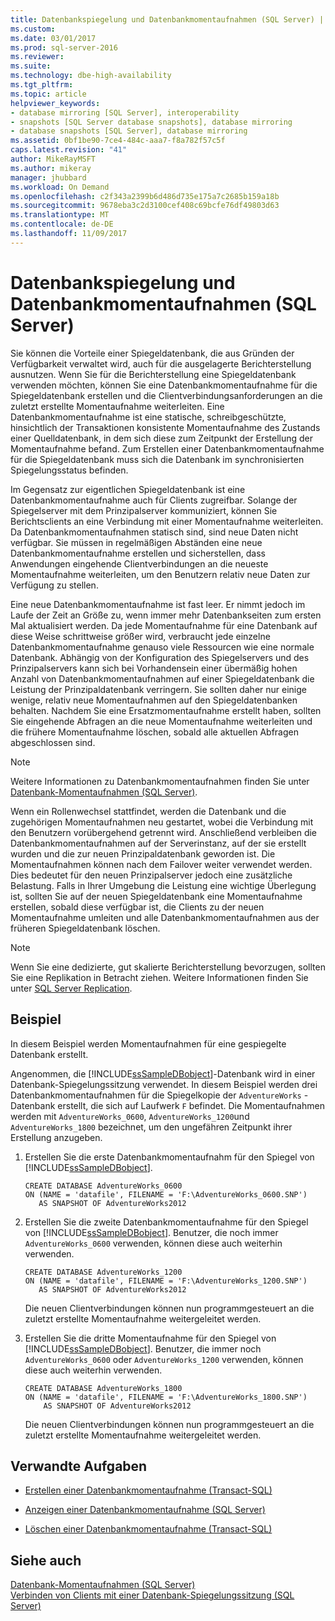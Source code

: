 ```yaml
---
title: Datenbankspiegelung und Datenbankmomentaufnahmen (SQL Server) | Microsoft-Dokumentation
ms.custom: 
ms.date: 03/01/2017
ms.prod: sql-server-2016
ms.reviewer: 
ms.suite: 
ms.technology: dbe-high-availability
ms.tgt_pltfrm: 
ms.topic: article
helpviewer_keywords:
- database mirroring [SQL Server], interoperability
- snapshots [SQL Server database snapshots], database mirroring
- database snapshots [SQL Server], database mirroring
ms.assetid: 0bf1be90-7ce4-484c-aaa7-f8a782f57c5f
caps.latest.revision: "41"
author: MikeRayMSFT
ms.author: mikeray
manager: jhubbard
ms.workload: On Demand
ms.openlocfilehash: c2f343a2399b6d486d735e175a7c2685b159a18b
ms.sourcegitcommit: 9678eba3c2d3100cef408c69bcfe76df49803d63
ms.translationtype: MT
ms.contentlocale: de-DE
ms.lasthandoff: 11/09/2017
---
```

# <a name="database-mirroring-and-database-snapshots-sql-server"></a>Datenbankspiegelung und Datenbankmomentaufnahmen (SQL Server)
  Sie können die Vorteile einer Spiegeldatenbank, die aus Gründen der Verfügbarkeit verwaltet wird, auch für die ausgelagerte Berichterstellung ausnutzen. Wenn Sie für die Berichterstellung eine Spiegeldatenbank verwenden möchten, können Sie eine Datenbankmomentaufnahme für die Spiegeldatenbank erstellen und die Clientverbindungsanforderungen an die zuletzt erstellte Momentaufnahme weiterleiten. Eine Datenbankmomentaufnahme ist eine statische, schreibgeschützte, hinsichtlich der Transaktionen konsistente Momentaufnahme des Zustands einer Quelldatenbank, in dem sich diese zum Zeitpunkt der Erstellung der Momentaufnahme befand. Zum Erstellen einer Datenbankmomentaufnahme für die Spiegeldatenbank muss sich die Datenbank im synchronisierten Spiegelungsstatus befinden.  
  
 Im Gegensatz zur eigentlichen Spiegeldatenbank ist eine Datenbankmomentaufnahme auch für Clients zugreifbar. Solange der Spiegelserver mit dem Prinzipalserver kommuniziert, können Sie Berichtsclients an eine Verbindung mit einer Momentaufnahme weiterleiten. Da Datenbankmomentaufnahmen statisch sind, sind neue Daten nicht verfügbar. Sie müssen in regelmäßigen Abständen eine neue Datenbankmomentaufnahme erstellen und sicherstellen, dass Anwendungen eingehende Clientverbindungen an die neueste Momentaufnahme weiterleiten, um den Benutzern relativ neue Daten zur Verfügung zu stellen.  
  
 Eine neue Datenbankmomentaufnahme ist fast leer. Er nimmt jedoch im Laufe der Zeit an Größe zu, wenn immer mehr Datenbankseiten zum ersten Mal aktualisiert werden. Da jede Momentaufnahme für eine Datenbank auf diese Weise schrittweise größer wird, verbraucht jede einzelne Datenbankmomentaufnahme genauso viele Ressourcen wie eine normale Datenbank. Abhängig von der Konfiguration des Spiegelservers und des Prinzipalservers kann sich bei Vorhandensein einer übermäßig hohen Anzahl von Datenbankmomentaufnahmen auf einer Spiegeldatenbank die Leistung der Prinzipaldatenbank verringern. Sie sollten daher nur einige wenige, relativ neue Momentaufnahmen auf den Spiegeldatenbanken behalten. Nachdem Sie eine Ersatzmomentaufnahme erstellt haben, sollten Sie eingehende Abfragen an die neue Momentaufnahme weiterleiten und die frühere Momentaufnahme löschen, sobald alle aktuellen Abfragen abgeschlossen sind.  
  
> [!NOTE]  
>  Weitere Informationen zu Datenbankmomentaufnahmen finden Sie unter [Datenbank-Momentaufnahmen &#40;SQL Server&#41;](../../relational-databases/databases/database-snapshots-sql-server.md).  
  
 Wenn ein Rollenwechsel stattfindet, werden die Datenbank und die zugehörigen Momentaufnahmen neu gestartet, wobei die Verbindung mit den Benutzern vorübergehend getrennt wird. Anschließend verbleiben die Datenbankmomentaufnahmen auf der Serverinstanz, auf der sie erstellt wurden und die zur neuen Prinzipaldatenbank geworden ist. Die Momentaufnahmen können nach dem Failover weiter verwendet werden. Dies bedeutet für den neuen Prinzipalserver jedoch eine zusätzliche Belastung. Falls in Ihrer Umgebung die Leistung eine wichtige Überlegung ist, sollten Sie auf der neuen Spiegeldatenbank eine Momentaufnahme erstellen, sobald diese verfügbar ist, die Clients zu der neuen Momentaufnahme umleiten und alle Datenbankmomentaufnahmen aus der früheren Spiegeldatenbank löschen.  
  
> [!NOTE]  
>  Wenn Sie eine dedizierte, gut skalierte Berichterstellung bevorzugen, sollten Sie eine Replikation in Betracht ziehen. Weitere Informationen finden Sie unter [SQL Server Replication](../../relational-databases/replication/sql-server-replication.md).  
  
## <a name="example"></a>Beispiel  
 In diesem Beispiel werden Momentaufnahmen für eine gespiegelte Datenbank erstellt.  
  
 Angenommen, die [!INCLUDE[ssSampleDBobject](../../includes/sssampledbobject-md.md)]-Datenbank wird in einer Datenbank-Spiegelungssitzung verwendet. In diesem Beispiel werden drei Datenbankmomentaufnahmen für die Spiegelkopie der `AdventureWorks` -Datenbank erstellt, die sich auf Laufwerk `F` befindet. Die Momentaufnahmen werden mit `AdventureWorks_0600`, `AdventureWorks_1200`und `AdventureWorks_1800` bezeichnet, um den ungefähren Zeitpunkt ihrer Erstellung anzugeben.  
  
1.  Erstellen Sie die erste Datenbankmomentaufnahm für den Spiegel von [!INCLUDE[ssSampleDBobject](../../includes/sssampledbobject-md.md)].  
  
    ```  
    CREATE DATABASE AdventureWorks_0600  
    ON (NAME = 'datafile', FILENAME = 'F:\AdventureWorks_0600.SNP')  
       AS SNAPSHOT OF AdventureWorks2012  
    ```  
  
2.  Erstellen Sie die zweite Datenbankmomentaufnahme für den Spiegel von [!INCLUDE[ssSampleDBobject](../../includes/sssampledbobject-md.md)]. Benutzer, die noch immer `AdventureWorks_0600` verwenden, können diese auch weiterhin verwenden.  
  
    ```  
    CREATE DATABASE AdventureWorks_1200  
    ON (NAME = 'datafile', FILENAME = 'F:\AdventureWorks_1200.SNP')  
       AS SNAPSHOT OF AdventureWorks2012  
    ```  
  
     Die neuen Clientverbindungen können nun programmgesteuert an die zuletzt erstellte Momentaufnahme weitergeleitet werden.  
  
3.  Erstellen Sie die dritte Momentaufnahme für den Spiegel von [!INCLUDE[ssSampleDBobject](../../includes/sssampledbobject-md.md)]. Benutzer, die immer noch `AdventureWorks_0600` oder `AdventureWorks_1200` verwenden, können diese auch weiterhin verwenden.  
  
    ```  
    CREATE DATABASE AdventureWorks_1800  
    ON (NAME = 'datafile', FILENAME = 'F:\AdventureWorks_1800.SNP')  
        AS SNAPSHOT OF AdventureWorks2012  
    ```  
  
     Die neuen Clientverbindungen können nun programmgesteuert an die zuletzt erstellte Momentaufnahme weitergeleitet werden.  
  
##  <a name="RelatedTasks"></a> Verwandte Aufgaben  
  
-   [Erstellen einer Datenbankmomentaufnahme &#40;Transact-SQL&#41;](../../relational-databases/databases/create-a-database-snapshot-transact-sql.md)  
  
-   [Anzeigen einer Datenbankmomentaufnahme &#40;SQL Server&#41;](../../relational-databases/databases/view-a-database-snapshot-sql-server.md)  
  
-   [Löschen einer Datenbankmomentaufnahme &#40;Transact-SQL&#41;](../../relational-databases/databases/drop-a-database-snapshot-transact-sql.md)  
  
  
## <a name="see-also"></a>Siehe auch  
 [Datenbank-Momentaufnahmen &#40;SQL Server&#41;](../../relational-databases/databases/database-snapshots-sql-server.md)   
 [Verbinden von Clients mit einer Datenbank-Spiegelungssitzung &#40;SQL Server&#41;](../../database-engine/database-mirroring/connect-clients-to-a-database-mirroring-session-sql-server.md)  
  
  
